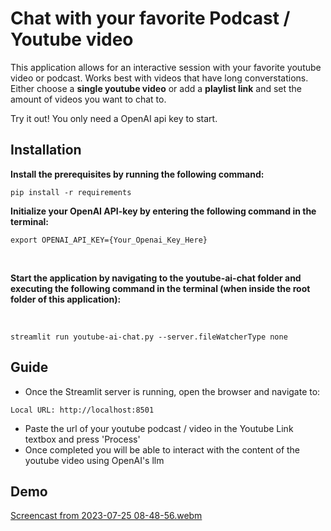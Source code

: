 # Chat with your favorite Podcast / Youtube video
This application allows for an interactive session with your favorite youtube video or podcast. 
Works best with videos that have long converstations. Either choose a **single youtube video** or add a **playlist link** and set the amount of videos you want to chat to.

Try it out! You only need a OpenAI api key to start.


## Installation

**Install the prerequisites by running the following command:**

```
pip install -r requirements
```

**Initialize your OpenAI API-key by entering the following command in the terminal:**
```
export OPENAI_API_KEY={Your_Openai_Key_Here}
```

<br>

**Start the application by navigating to the youtube-ai-chat folder and executing the following command in the terminal (when inside the root folder of this application):**

<br>

```
streamlit run youtube-ai-chat.py --server.fileWatcherType none
```


## Guide
- Once the Streamlit server is running, open the browser and navigate to:
```
Local URL: http://localhost:8501
```
- Paste the url of your youtube podcast / video in the Youtube Link textbox and press 'Process'
- Once completed you will be able to interact with the content of the youtube video using OpenAI's llm


## Demo
[Screencast from 2023-07-25 08-48-56.webm](https://github.com/nikolaaswillaert/youtube-AI-chat/assets/106211266/fab42a5a-e5c0-42fb-9569-05b768cab64e)

